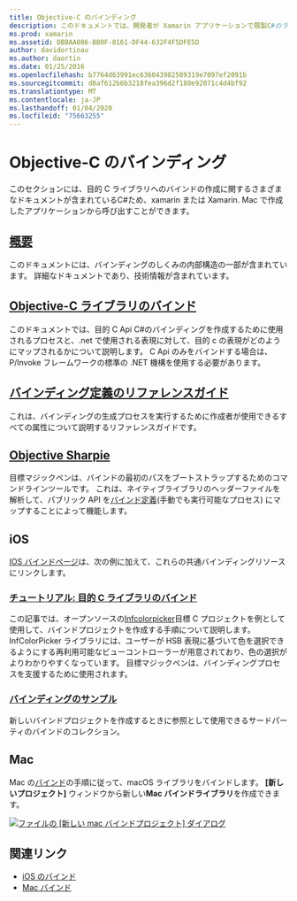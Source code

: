 ```yaml
---
title: Objective-C のバインディング
description: このドキュメントでは、開発者が Xamarin アプリケーションで既製C#のライブラリを使用できるようにするために、目的 C コードへのバインディングを作成する方法について説明しているさまざまなガイドへのリンクを示します。
ms.prod: xamarin
ms.assetid: DBBAA086-BB0F-8161-DF44-632F4F5DFE5D
author: davidortinau
ms.author: daortin
ms.date: 01/25/2016
ms.openlocfilehash: b7764d63991ec636043982509319e7097ef2091b
ms.sourcegitcommit: d8af612b6b3218fea396d2f180e92071c4d4bf92
ms.translationtype: MT
ms.contentlocale: ja-JP
ms.lasthandoff: 01/04/2020
ms.locfileid: "75663255"
---
```

# <a name="binding-objective-c"></a>Objective-C のバインディング

このセクションには、目的 C ライブラリへのバインドの作成に関するさまざまなドキュメントが含まれているC#ため、xamarin または Xamarin. Mac で作成したアプリケーションから呼び出すことができます。

## <a name="overviewcross-platformmaciosbindingoverviewmd"></a>[概要](~/cross-platform/macios/binding/overview.md)

このドキュメントには、バインディングのしくみの内部構造の一部が含まれています。 詳細なドキュメントであり、技術情報が含まれています。

## <a name="binding-objective-c-librariescross-platformmaciosbindingobjective-c-librariesmd"></a>[Objective-C ライブラリのバインド](~/cross-platform/macios/binding/objective-c-libraries.md)

このドキュメントでは、目的 C Api C#のバインディングを作成するために使用されるプロセスと、.net で使用される表現に対して、目的 c の表現がどのようにマップされるかについて説明します。
C Api のみをバインドする場合は、P/Invoke フレームワークの標準の .NET 機構を使用する必要があります。

## <a name="binding-definition-reference-guidecross-platformmaciosbindingbinding-types-referencemd"></a>[バインディング定義のリファレンスガイド](~/cross-platform/macios/binding/binding-types-reference.md)

これは、バインディングの生成プロセスを実行するために作成者が使用できるすべての属性について説明するリファレンスガイドです。

## <a name="objective-sharpiecross-platformmaciosbindingobjective-sharpieindexmd"></a>[Objective Sharpie](~/cross-platform/macios/binding/objective-sharpie/index.md)

目標マジックペンは、バインドの最初のパスをブートストラップするためのコマンドラインツールです。 これは、ネイティブライブラリのヘッダーファイルを解析して、パブリック API を[バインド定義](~/cross-platform/macios/binding/objective-c-libraries.md)(手動でも実行可能なプロセス) にマップすることによって機能します。

## <a name="ios"></a>iOS

[IOS バインドページ](~/ios/platform/binding-objective-c/index.md)は、次の例に加えて、これらの共通バインディングリソースにリンクします。

### <a name="walkthrough-binding-an-objective-c-libraryiosplatformbinding-objective-cwalkthroughmd"></a>[チュートリアル: 目的 C ライブラリのバインド](~/ios/platform/binding-objective-c/walkthrough.md)

この記事では、オープンソースの[Infcolorpicker](https://github.com/InfinitApps/InfColorPicker)目標 C プロジェクトを例として使用して、バインドプロジェクトを作成する手順について説明します。 InfColorPicker ライブラリには、ユーザーが HSB 表現に基づいて色を選択できるようにする再利用可能なビューコントローラーが用意されており、色の選択がよりわかりやすくなっています。 目標マジックペンは、バインディングプロセスを支援するために使用されます。

### <a name="binding-sampleshttpsgithubcommonomonotouch-bindings"></a>[バインディングのサンプル](https://github.com/mono/monotouch-bindings)

新しいバインドプロジェクトを作成するときに参照として使用できるサードパーティのバインドのコレクション。

## <a name="mac"></a>Mac

Mac の[バインド](~/mac/platform/binding.md)の手順に従って、macOS ライブラリをバインドします。 **[新しいプロジェクト]** ウィンドウから新しい**Mac バインドライブラリ**を作成できます。

[![ファイルの [新しい mac バインドプロジェクト] ダイアログ](images/new-bindings-library-sml.png)](images/new-bindings-library.png#lightbox)

## <a name="related-links"></a>関連リンク

- [iOS のバインド](~/ios/platform/binding-objective-c/index.md)
- [Mac バインド](~/mac/platform/binding.md)
